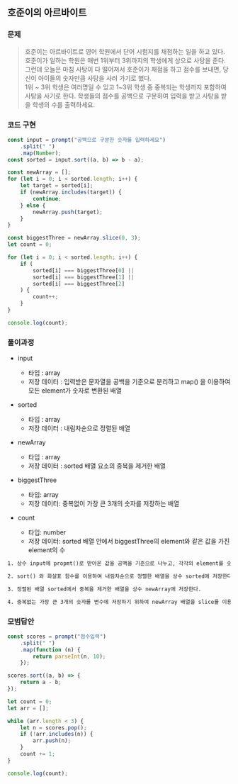 ## 호준이의 아르바이트

### 문제

> 호준이는 아르바이트로 영어 학원에서 단어 시험지를 채점하는 일을 하고 있다. 호준이가 일하는 학원은 매번 1위부터 3위까지의 학생에게 상으로 사탕을 준다. 그런데 오늘은 마침 사탕이 다 떨어져서 호준이가 채점을 하고 점수를 보내면, 당신이 아이들의 숫자만큼 사탕을 사러 가기로 했다.<br>1위 ~ 3위 학생은 여러명일 수 있고 1~3위 학생 중 중복되는 학생까지 포함하여 사탕을 사기로 한다.
> 학생들의 점수를 공백으로 구분하여 입력을 받고 사탕을 받을 학생의 수를 출력하세요.

### 코드 구현

```js
const input = prompt("공백으로 구분한 숫자를 입력하세요")
    .split(" ")
    .map(Number);
const sorted = input.sort((a, b) => b - a);

const newArray = [];
for (let i = 0; i < sorted.length; i++) {
    let target = sorted[i];
    if (newArray.includes(target)) {
        continue;
    } else {
        newArray.push(target);
    }
}

const biggestThree = newArray.slice(0, 3);
let count = 0;

for (let i = 0; i < sorted.length; i++) {
    if (
        sorted[i] === biggestThree[0] ||
        sorted[i] === biggestThree[1] ||
        sorted[i] === biggestThree[2]
    ) {
        count++;
    }
}

console.log(count);
```

### 풀이과정

-   input

    -   타입 : array
    -   저장 데이터 : 입력받은 문자열을 공백을 기준으로 분리하고 map() 을 이용하여 모든 element가 숫자로 변환된 배열

-   sorted

    -   타입 : array
    -   저장 데이터 : 내림차순으로 정렬된 배열

-   newArray

    -   타입 : array
    -   저장 데이터 : sorted 배열 요소의 중복을 제거한 배열

-   biggestThree

    -   타입: array
    -   저장 데이터: 중복없이 가장 큰 3개의 숫자를 저장하는 배열

-   count
    -   타입: number
    -   저장 데이터: sorted 배열 안에서 biggestThree의 element와 같은 값을 가진 element의 수

```txt
1. 상수 input에 propmt()로 받아온 값을 공백을 기준으로 나누고, 각각의 element를 숫자로 변환한 배열을 저장한다.

2. sort() 와 화살표 함수를 이용하여 내림차순으로 정렬한 배열을 상수 sorted에 저장한다.

3. 정렬된 배열 sorted에서 중복을 제거한 배열을 상수 newArray에 저장한다.

4. 중복없는 가장 큰 3개의 숫자를 변수에 저장하기 위하여 newArray 배열을 slice를 이용하여 자르고 상수 biggestThree에 저장한다.

```

### 모범답안

```js
const scores = prompt("점수입력")
    .split(" ")
    .map(function (n) {
        return parseInt(n, 10);
    });

scores.sort((a, b) => {
    return a - b;
});

let count = 0;
let arr = [];

while (arr.length < 3) {
    let n = scores.pop();
    if (!arr.includes(n)) {
        arr.push(n);
    }
    count += 1;
}

console.log(count);
```
